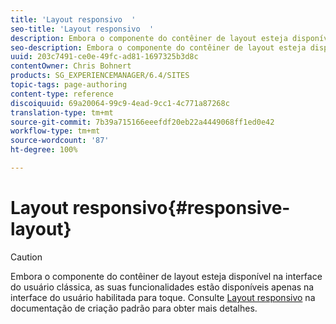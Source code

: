 ```yaml
---
title: 'Layout responsivo  '
seo-title: 'Layout responsivo  '
description: Embora o componente do contêiner de layout esteja disponível na interface do usuário clássica, as suas funcionalidades estão disponíveis apenas na interface do usuário habilitada para toque.
seo-description: Embora o componente do contêiner de layout esteja disponível na interface do usuário clássica, as suas funcionalidades estão disponíveis apenas na interface do usuário habilitada para toque.
uuid: 203c7491-ce0e-49fc-ad81-1697325b3d8c
contentOwner: Chris Bohnert
products: SG_EXPERIENCEMANAGER/6.4/SITES
topic-tags: page-authoring
content-type: reference
discoiquuid: 69a20064-99c9-4ead-9cc1-4c771a87268c
translation-type: tm+mt
source-git-commit: 7b39a715166eeefdf20eb22a4449068ff1ed0e42
workflow-type: tm+mt
source-wordcount: '87'
ht-degree: 100%

---
```



# Layout responsivo{#responsive-layout}

>[!CAUTION]
>
>Embora o componente do contêiner de layout esteja disponível na interface do usuário clássica, as suas funcionalidades estão disponíveis apenas na interface do usuário habilitada para toque. Consulte [Layout responsivo](/help/sites-authoring/responsive-layout.md) na documentação de criação padrão para obter mais detalhes.

